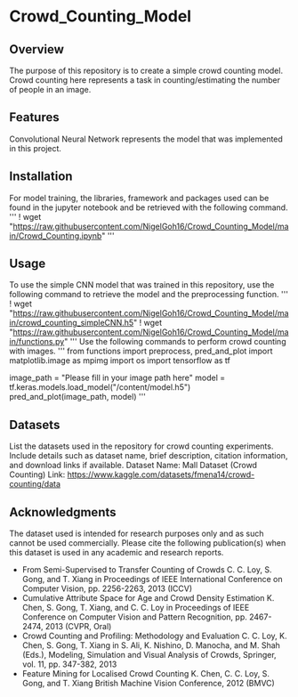 # Crowd_Counting_Model

## Overview
The purpose of this repository is to create a simple crowd counting model.
Crowd counting here represents a task in counting/estimating the number of people in an image.

## Features
Convolutional Neural Network represents the model that was implemented in this project.

## Installation
For model training, the libraries, framework and packages used can be found in the jupyter notebook and be retrieved with the following command.
'''
! wget "https://raw.githubusercontent.com/NigelGoh16/Crowd_Counting_Model/main/Crowd_Counting.ipynb"
'''

## Usage
To use the simple CNN model that was trained in this repository, use the following command to retrieve the model and the preprocessing function.
'''
! wget "https://raw.githubusercontent.com/NigelGoh16/Crowd_Counting_Model/main/crowd_counting_simpleCNN.h5"
! wget "https://raw.githubusercontent.com/NigelGoh16/Crowd_Counting_Model/main/functions.py"
'''
Use the following commands to perform crowd counting with images.
'''
from functions import preprocess, pred_and_plot
import matplotlib.image as mpimg
import os
import tensorflow as tf

image_path = "Please fill in your image path here"
model = tf.keras.models.load_model("/content/model.h5")
pred_and_plot(image_path, model)
'''

## Datasets
List the datasets used in the repository for crowd counting experiments. Include details such as dataset name, brief description, citation information, and download links if available.
Dataset Name: Mall Dataset (Crowd Counting)
Link: https://www.kaggle.com/datasets/fmena14/crowd-counting/data

## Acknowledgments
The dataset used is intended for research purposes only and as such cannot be used commercially. Please cite the following publication(s) when this dataset is used in any academic and research reports.
- From Semi-Supervised to Transfer Counting of Crowds
C. C. Loy, S. Gong, and T. Xiang
in Proceedings of IEEE International Conference on Computer Vision, pp. 2256-2263, 2013 (ICCV)
- Cumulative Attribute Space for Age and Crowd Density Estimation
K. Chen, S. Gong, T. Xiang, and C. C. Loy
in Proceedings of IEEE Conference on Computer Vision and Pattern Recognition, pp. 2467-2474, 2013 (CVPR, Oral)
- Crowd Counting and Profiling: Methodology and Evaluation
C. C. Loy, K. Chen, S. Gong, T. Xiang
in S. Ali, K. Nishino, D. Manocha, and M. Shah (Eds.), Modeling, Simulation and Visual Analysis of Crowds, Springer, vol. 11, pp. 347-382, 2013
- Feature Mining for Localised Crowd Counting
K. Chen, C. C. Loy, S. Gong, and T. Xiang
British Machine Vision Conference, 2012 (BMVC)
